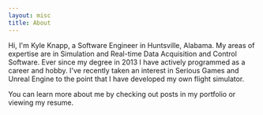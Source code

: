 ```yaml
---
layout: misc
title: About
---
```


Hi, I'm Kyle Knapp, a Software Engineer in Huntsville, Alabama. My areas of expertise are in Simulation and Real-time Data Acquisition and Control Software. Ever since my degree in 2013 I have actively programmed as a career and hobby. I've recently taken an interest in Serious Games and Unreal Engine to the point that I have developed my own flight simulator.

You can learn more about me by checking out posts in my portfolio or viewing my resume. 